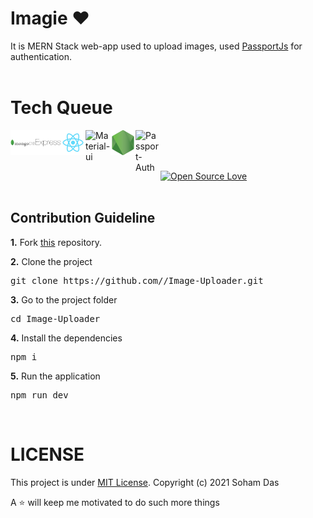 # Imagie :heart:
It is MERN Stack web-app used to upload images, used [PassportJs](http://www.passportjs.org/) for authentication.
<br/>
<br/>

# Tech Queue
<p align="left">
  <img align="left" alt="MongoDB" width="40px" src="https://raw.githubusercontent.com/github/explore/80688e429a7d4ef2fca1e82350fe8e3517d3494d/topics/mongodb/mongodb.png" />
  <img align="left" alt="Express" width="40px" src="https://raw.githubusercontent.com/github/explore/80688e429a7d4ef2fca1e82350fe8e3517d3494d/topics/express/express.png" />
  <img align="left" alt="React" width="40px" src="https://raw.githubusercontent.com/github/explore/80688e429a7d4ef2fca1e82350fe8e3517d3494d/topics/react/react.png" />
  <img align="left" alt="Material-ui" width="40px" src="https://getbootstrap.com/docs/5.0/assets/brand/bootstrap-logo-shadow.png" alt="Bootstrap" />
  <img align="left" alt="NodeJS" width="40px" src="https://raw.githubusercontent.com/github/explore/80688e429a7d4ef2fca1e82350fe8e3517d3494d/topics/nodejs/nodejs.png" /> 
  <img align="left" alt="Passport-Auth" width="40px" src="https://avatars.githubusercontent.com/u/1160530?s=280&v=4" />
</p>

<br/>
<br/>
<br/>

[![Open Source Love](https://badges.frapsoft.com/os/v1/open-source-175x29.png?v=103)](https://github.com/ellerbrock/open-source-badges/)
<br/>
<br/>


## Contribution Guideline
**1.** Fork [this](https://github.com/Soham2020/Image-Uploader) repository.

**2.** Clone the project

<pre>
git clone https://github.com/<your_username>/Image-Uploader.git
</pre>

**3.** Go to the project folder

<pre>
cd Image-Uploader
</pre>

**4.** Install the dependencies

<pre>
npm i
</pre>

**5.** Run the application

<pre>
npm run dev
</pre>

<br/>

# LICENSE
This project is under <a href="https://en.wikipedia.org/wiki/MIT_License">MIT License</a>. Copyright (c) 2021 Soham Das

A ⭐ will keep me motivated to do such more things


